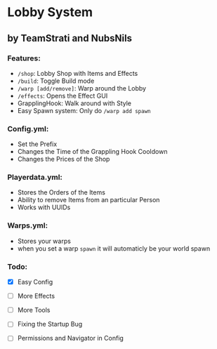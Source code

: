 # __Lobby System__
## by TeamStrati and NubsNils

### **Features:**
- ```/shop```:
  Lobby Shop with Items and Effects
- ```/build```:
  Toggle Build mode
- ```/warp [add/remove]```:
  Warp around the Lobby
- ```/effects```:
  Opens the Effect GUI
- GrapplingHook:
  Walk around with Style
- Easy Spawn system:
  Only do ```/warp add spawn```

### **Config.yml:**
- Set the Prefix
- Changes the Time of the Grappling Hook Cooldown
- Changes the Prices of the Shop

### **Playerdata.yml:**
- Stores the Orders of the Items
- Ability to remove Items from an particular Person
- Works with UUIDs

### **Warps.yml:**
- Stores your warps
- when you set a warp ```spawn``` it will automaticly be your world spawn

### **Todo:**
- [x] Easy Config
- [ ] More Effects
- [ ] More Tools
- [ ] Fixing the Startup Bug
- [ ] Permissions and Navigator in Config

